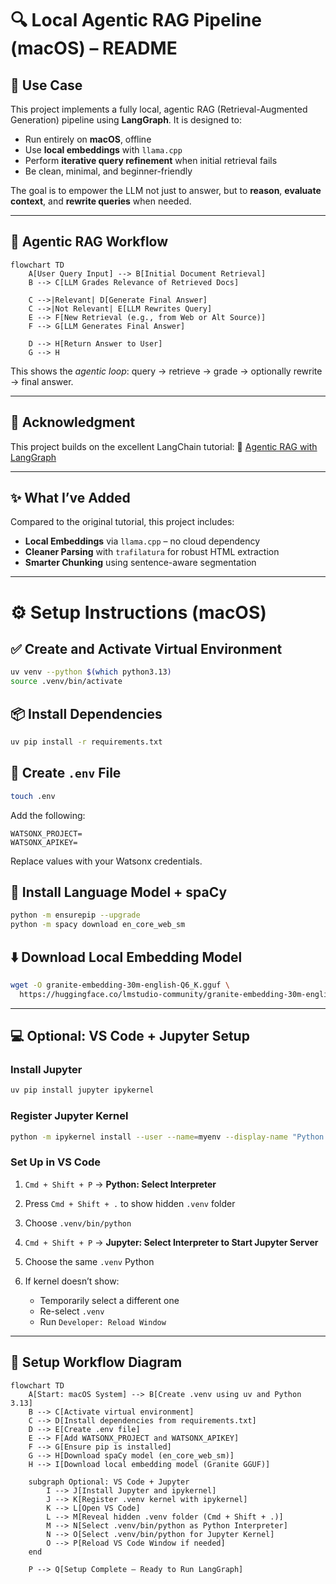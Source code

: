 # 🔍 Local Agentic RAG Pipeline (macOS) – README

## 🎯 Use Case

This project implements a fully local, agentic RAG (Retrieval-Augmented Generation) pipeline using **LangGraph**. It is designed to:

* Run entirely on **macOS**, offline
* Use **local embeddings** with `llama.cpp`
* Perform **iterative query refinement** when initial retrieval fails
* Be clean, minimal, and beginner-friendly

The goal is to empower the LLM not just to answer, but to **reason**, **evaluate context**, and **rewrite queries** when needed.

---

## 🔁 Agentic RAG Workflow

```mermaid
flowchart TD
    A[User Query Input] --> B[Initial Document Retrieval]
    B --> C[LLM Grades Relevance of Retrieved Docs]

    C -->|Relevant| D[Generate Final Answer]
    C -->|Not Relevant| E[LLM Rewrites Query]
    E --> F[New Retrieval (e.g., from Web or Alt Source)]
    F --> G[LLM Generates Final Answer]

    D --> H[Return Answer to User]
    G --> H
```

This shows the *agentic loop*: query → retrieve → grade → optionally rewrite → final answer.

---

## 🙏 Acknowledgment

This project builds on the excellent LangChain tutorial:
🔗 [Agentic RAG with LangGraph](https://langchain-ai.github.io/langgraph/tutorials/rag/langgraph_agentic_rag/)

---

## ✨ What I’ve Added

Compared to the original tutorial, this project includes:

* **Local Embeddings** via `llama.cpp` – no cloud dependency
* **Cleaner Parsing** with `trafilatura` for robust HTML extraction
* **Smarter Chunking** using sentence-aware segmentation

---

# ⚙️ Setup Instructions (macOS)

## ✅ Create and Activate Virtual Environment

```bash
uv venv --python $(which python3.13)
source .venv/bin/activate
```

## 📦 Install Dependencies

```bash
uv pip install -r requirements.txt
```

## 🔐 Create `.env` File

```bash
touch .env
```

Add the following:

```
WATSONX_PROJECT=
WATSONX_APIKEY=
```

Replace values with your Watsonx credentials.

## 🧠 Install Language Model + spaCy

```bash
python -m ensurepip --upgrade
python -m spacy download en_core_web_sm
```

## ⬇️ Download Local Embedding Model

```bash
wget -O granite-embedding-30m-english-Q6_K.gguf \
  https://huggingface.co/lmstudio-community/granite-embedding-30m-english-GGUF/resolve/main/granite-embedding-30m-english-Q6_K.gguf
```

---

## 💻 Optional: VS Code + Jupyter Setup

### Install Jupyter

```bash
uv pip install jupyter ipykernel
```

### Register Jupyter Kernel

```bash
python -m ipykernel install --user --name=myenv --display-name "Python (.venv)"
```

### Set Up in VS Code

1. `Cmd + Shift + P` → **Python: Select Interpreter**
2. Press `Cmd + Shift + .` to show hidden `.venv` folder
3. Choose `.venv/bin/python`
4. `Cmd + Shift + P` → **Jupyter: Select Interpreter to Start Jupyter Server**
5. Choose the same `.venv` Python
6. If kernel doesn’t show:

   * Temporarily select a different one
   * Re-select `.venv`
   * Run `Developer: Reload Window`

---

## 🧭 Setup Workflow Diagram

```mermaid
flowchart TD
    A[Start: macOS System] --> B[Create .venv using uv and Python 3.13]
    B --> C[Activate virtual environment]
    C --> D[Install dependencies from requirements.txt]
    D --> E[Create .env file]
    E --> F[Add WATSONX_PROJECT and WATSONX_APIKEY]
    F --> G[Ensure pip is installed]
    G --> H[Download spaCy model (en_core_web_sm)]
    H --> I[Download local embedding model (Granite GGUF)]

    subgraph Optional: VS Code + Jupyter
        I --> J[Install Jupyter and ipykernel]
        J --> K[Register .venv kernel with ipykernel]
        K --> L[Open VS Code]
        L --> M[Reveal hidden .venv folder (Cmd + Shift + .)]
        M --> N[Select .venv/bin/python as Python Interpreter]
        N --> O[Select .venv/bin/python for Jupyter Kernel]
        O --> P[Reload VS Code Window if needed]
    end

    P --> Q[Setup Complete – Ready to Run LangGraph]
```